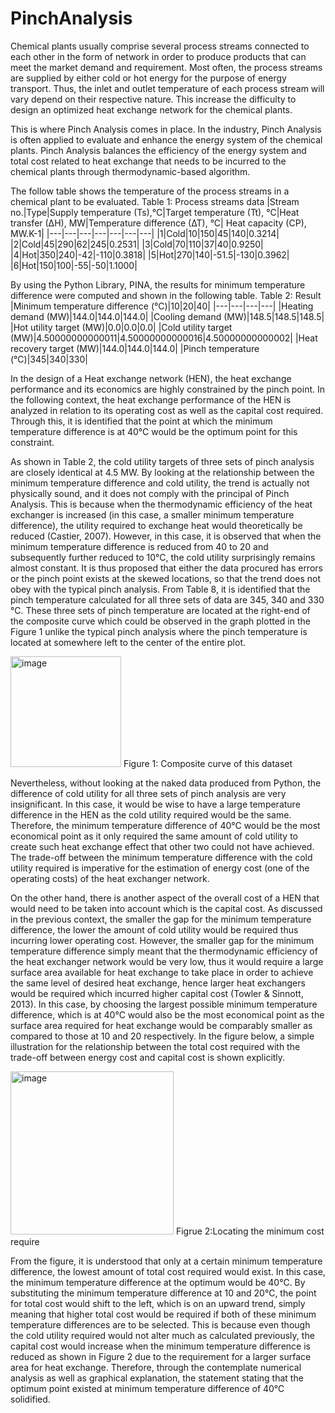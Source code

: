 # PinchAnalysis
Chemical plants usually comprise several process streams connected to each other in the form of network in order to produce products that can meet the market demand and requirement. Most often, the process streams are supplied by either cold or hot energy for the purpose of energy transport. Thus, the inlet and outlet temperature of each process stream will vary depend on their respective nature. This increase the difficulty to design an optimized heat exchange network for the chemical plants.

This is where Pinch Analysis comes in place. In the industry, Pinch Analysis is often applied to evaluate and enhance the energy system of the chemical plants. Pinch Analysis balances the efficiency of the energy system and total cost related to heat exchange that needs to be incurred to the chemical plants through thermodynamic-based algorithm.

The follow table shows the temperature of the process streams in a chemical plant to be evaluated.
Table 1: Process streams data
|Stream no.|Type|Supply temperature (Ts),°C|Target temperature (Tt), °C|Heat transfer (∆H), MW|Temperature difference (∆T), °C| Heat capacity (CP), MW.K-1|
|---|---|---|---|---|---|---|
|1|Cold|10|150|45|140|0.3214|
|2|Cold|45|290|62|245|0.2531|
|3|Cold|70|110|37|40|0.9250|
|4|Hot|350|240|-42|-110|0.3818|
|5|Hot|270|140|-51.5|-130|0.3962|
|6|Hot|150|100|-55|-50|1.1000|

By using the Python Library, PINA, the results for minimum temperature difference were computed and shown in the following table.
Table 2: Result
|Minimum temperature difference (°C)|10|20|40|
|---|---|---|---|
|Heating demand (MW)|144.0|144.0|144.0|
|Cooling demand (MW)|148.5|148.5|148.5|
|Hot utility target (MW)|0.0|0.0|0.0|
|Cold utility target (MW)|4.50000000000011|4.50000000000016|4.50000000000002|
|Heat recovery target (MW)|144.0|144.0|144.0|
|Pinch temperature (°C)|345|340|330|

In the design of a Heat exchange network (HEN), the heat exchange performance and its economics are highly constrained by the pinch point. In the following context, the heat exchange performance of the HEN is analyzed in relation to its operating cost as well as the capital cost required. Through this, it is identified that the point at which the minimum temperature difference is at 40°C would be the optimum point for this constraint.

As shown in Table 2, the cold utility targets of three sets of pinch analysis are closely identical at 4.5 MW. By looking at the relationship between the minimum temperature difference and cold utility, the trend is actually not physically sound, and it does not comply with the principal of Pinch Analysis. This is because when the thermodynamic efficiency of the heat exchanger is increased (in this case, a smaller minimum temperature difference), the utility required to exchange heat would theoretically be reduced (Castier, 2007). However, in this case, it is observed that when the minimum temperature difference is reduced from 40 to 20 and subsequently further reduced to 10°C, the cold utility surprisingly remains almost constant. It is thus proposed that either the data procured has errors or the pinch point exists at the skewed locations, so that the trend does not obey with the typical pinch analysis. From Table 8, it is identified that the pinch temperature calculated for all three sets of data are 345, 340 and 330 °C. These three sets of pinch temperature are located at the right-end of the composite curve which could be observed in the graph plotted in the Figure 1 unlike the typical pinch analysis where the pinch temperature is located at somewhere left to the center of the entire plot.

<img width="177" alt="image" src="https://user-images.githubusercontent.com/69382649/186195474-d8f37b07-1b0d-4152-bed7-2a3a567cd48e.png">
Figure 1: Composite curve of this dataset

Nevertheless, without looking at the naked data produced from Python, the difference of cold utility for all three sets of pinch analysis are very insignificant. In this case, it would be wise to have a large temperature difference in the HEN as the cold utility required would be the same. Therefore, the minimum temperature difference of 40°C would be the most economical point as it only required the same amount of cold utility to create such heat exchange effect that other two could not have achieved. The trade-off between the minimum temperature difference with the cold utility required is imperative for the estimation of energy cost (one of the operating costs) of the heat exchanger network.

On the other hand, there is another aspect of the overall cost of a HEN that would need to be taken into account which is the capital cost. As discussed in the previous context, the smaller the gap for the minimum temperature difference, the lower the amount of cold utility would be required thus incurring lower operating cost. However, the smaller gap for the minimum temperature difference simply meant that the thermodynamic efficiency of the heat exchanger network would be very low, thus it would require a large surface area available for heat exchange to take place in order to achieve the same level of desired heat exchange, hence larger heat exchangers would be required which incurred higher capital cost (Towler & Sinnott, 2013). In this case, by choosing the largest possible minimum temperature difference, which is at 40°C would also be the most economical point as the surface area required for heat exchange would be comparably smaller as compared to those at 10 and 20 respectively. In the figure below, a simple illustration for the relationship between the total cost required with the trade-off between energy cost and capital cost is shown explicitly.

<img width="261" alt="image" src="https://user-images.githubusercontent.com/69382649/186196128-e755d5dc-fd48-4adf-b6d3-e6043a31a9fd.png">
Figrue 2:Locating the minimum cost require

From the figure, it is understood that only at a certain minimum temperature difference, the lowest amount of total cost required would exist. In this case, the minimum temperature difference at the optimum would be 40°C. By substituting the minimum temperature difference at 10 and 20°C, the point for total cost would shift to the left, which is on an upward trend, simply meaning that higher total cost would be required if both of these minimum temperature differences are to be selected. This is because even though the cold utility required would not alter much as calculated previously, the capital cost would increase when the minimum temperature difference is reduced as shown in Figure 2 due to the requirement for a larger surface area for heat exchange. Therefore, through the contemplate numerical analysis as well as graphical explanation, the statement stating that the optimum point existed at minimum temperature difference of 40°C solidified.

